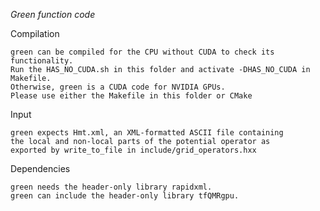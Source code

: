*Green function code*

Compilation

    green can be compiled for the CPU without CUDA to check its functionality.
    Run the HAS_NO_CUDA.sh in this folder and activate -DHAS_NO_CUDA in Makefile.
    Otherwise, green is a CUDA code for NVIDIA GPUs.
    Please use either the Makefile in this folder or CMake

Input

    green expects Hmt.xml, an XML-formatted ASCII file containing
    the local and non-local parts of the potential operator as
    exported by write_to_file in include/grid_operators.hxx

Dependencies

    green needs the header-only library rapidxml.
    green can include the header-only library tfQMRgpu.
